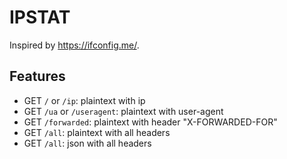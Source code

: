 # IPSTAT

Inspired by https://ifconfig.me/.

## Features

* GET `/` or `/ip`: plaintext with ip
* GET `/ua` or `/useragent`: plaintext with user-agent
* GET `/forwarded`: plaintext with header "X-FORWARDED-FOR"
* GET `/all`: plaintext with all headers
* GET `/all`: json with all headers

